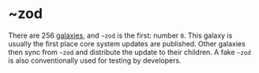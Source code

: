 # ~zod

There are 256 [galaxies](galaxy), and `~zod` is the first: number `0`. This galaxy is usually the first place core system updates are published. Other galaxies then sync from `~zod` and distribute the update to their children. A fake `~zod` is also conventionally used for testing by developers.
